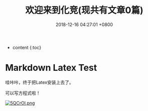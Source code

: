 ﻿---
layout: post
title:  欢迎来到化竞(现共有文章0篇)
date:   2018-12-16 04:27:01 +0800
categories: guide
tag: guide
---

* content
{:toc}


# Markdown Latex Test

哇咔咔，终于把Latex安装上去了。

可以写方程式啦！

<a href="{{ '/2018/12/18/Chem/' | prepend: site.baseurl }}"><img src="https://s1.ax2x.com/2018/12/16/5QCrOl.png" alt="5QCrOl.png" border="0" /></a>